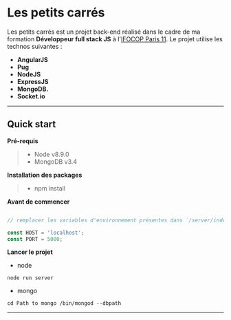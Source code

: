 Les petits carrés
===================


Les petits carrés est un projet back-end réalisé dans le cadre de ma formation **Développeur full stack JS** à l'[IFOCOP Paris 11](https://www.ifocop.fr/formations-metiers/web-digital/formation-developpeur-full-stack-js/). Le projet utilise les technos suivantes : 

 - **AngularJS**
 -  **Pug**
 - **NodeJS**
 - **ExpressJS**
 - **MongoDB.**
 - **Socket.io**

----------


Quick start
-------------

**Pré-requis**
>- Node v8.9.0
>- MongoDB v3.4

**Installation des packages**
>- npm install

**Avant de commencer**

```javascript

// remplacer les variables d'environnement présentes dans `/server/index.js`

const HOST = 'localhost';
const PORT = 5000;
```


**Lancer le projet**

- node

```
node run server
```
- mongo

```
cd Path to mongo /bin/mongod --dbpath
```


----------
